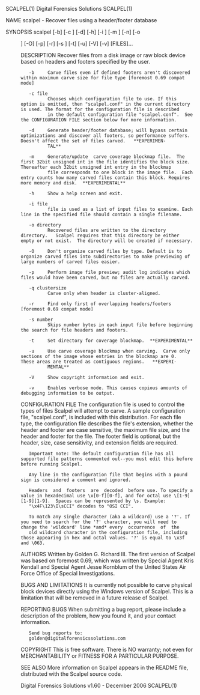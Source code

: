 SCALPEL(1)                                                                      Digital Forensics Solutions                                                                     SCALPEL(1)

NAME
       scalpel - Recover files using a header/footer database

SYNOPSIS
       scalpel [-b] [-c <file>] [-d] [-h] [-i <file>] [-m <blocksize>] [-n] [-o <dir>] [-O] [-p] [-r] [-s <num>] [-t] [-u] [-V] [-v] [FILES]...

DESCRIPTION
       Recover files from a disk image or raw block device based on headers and footers specified by the user.

       -b     Carve files even if defined footers aren't discovered within maximum carve size for file type [foremost 0.69 compat mode]

       -c file
              Chooses which configuration file to use. If this option is omitted, then "scalpel.conf" in the current directory is used. The format for the configuration file is described
              in the default configuration file "scalpel.conf".  See the CONFIGURATION FILE section below for more information.

       -d     Generate header/footer database; will bypass certain optimizations and discover all footers, so performance suffers.  Doesn't affect the set of files carved.   **EXPERIMEN‐
              TAL**

       -m     Generate/update  carve coverage blockmap file.  The first 32bit unsigned int in the file identifies the block size. Thereafter each 32bit unsigned int entry in the blockmap
              file corresponds to one block in the image file.  Each entry counts how many carved files contain this block. Requires more memory and disk.  **EXPERIMENTAL**

       -h     Show a help screen and exit.

       -i file
              file is used as a list of input files to examine. Each line in the specified file should contain a single filename.

       -o directory
              Recovered files are written to the directory directory.   Scalpel requires that this directory be either empty or not exist.  The directory will be created if necessary.

       -O     Don't organize carved files by type. Default is to organize carved files into subdirectories to make previewing of large numbers of carved files easier.

       -p     Perform image file preview; audit log indicates which files would have been carved, but no files are actually carved.

       -q clustersize
              Carve only when header is cluster-aligned.

       -r     Find only first of overlapping headers/footers [foremost 0.69 compat mode]

       -s number
              Skips number bytes in each input file before beginning the search for file headers and footers.

       -t     Set directory for coverage blockmap.  **EXPERIMENTAL**

       -u     Use carve coverage blockmap when carving.  Carve only sections of the image whose entries in the blockmap are 0.  These areas are treated as contiguous regions.   **EXPERI‐
              MENTAL**

       -V     Show copyright information and exit.

       -v     Enables verbose mode. This causes copious amounts of debugging information to be output.

CONFIGURATION FILE
       The  configuration  file is used to control the types of files Scalpel will attempt to carve.  A sample configuration file, "scalpel.conf", is included with this distribution. For
       each file type, the configuration file describes the file's extension, whether the header and footer are case sensitive, the maximum file size, and the header and footer  for  the
       file. The footer field is optional, but the header, size, case sensitivity, and extension fields are required.

       Important note: The default configuration file has all supported file patterns commented out--you must edit this before before running Scalpel.

       Any line in the configuration file that begins with a pound sign is considered a comment and ignored.

       Headers  and  footers  are  decoded  before use. To specify a value in hexadecimal use \x[0-f][0-f], and for octal use \[1-9][1-9][1-9].  Spaces can be represented by \s. Example:
       "\x4F\123\I\sCCI" decodes to "OSI CCI".

       To match any single character (aka a wildcard) use a '?'. If you need to search for the '?' character, you will need to change the 'wildcard' line *and* every  occurrence  of  the
       old wildcard character in the configuration file, including those appearing in hex and octal values. '?' is equal to \x3f and \063.

AUTHORS
       Written by Golden G. Richard III.  The first version of Scalpel was based on foremost 0.69, which was written by Special Agent Kris Kendall and Special Agent Jesse Kornblum of the
       United States Air Force Office of Special Investigations.

BUGS AND LIMITATIONS
       It is currently not possible to carve physical block devices directly using the Windows version of Scalpel.  This is a limitation that will be  removed  in  a  future  release  of
       Scalpel.

REPORTING BUGS
       When submitting a bug report, please include a description of the problem, how you found it, and your contact information.

       Send bug reports to:
       golden@digitalforensicssolutions.com

COPYRIGHT
       This is free software.  There is NO warranty; not even for MERCHANTABILITY or FITNESS FOR A PARTICULAR PURPOSE.

SEE ALSO
       More information on Scalpel appears in the README file, distributed with the Scalpel source code.

Digital Forensics Solutions                                                        v1.60 - December 2006                                                                        SCALPEL(1)
